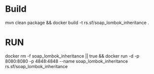 # Build
mvn clean package && docker build -t rs.sf/soap_lombok_inheritance .

# RUN

docker rm -f soap_lombok_inheritance || true && docker run -d -p 8080:8080 -p 4848:4848 --name soap_lombok_inheritance rs.sf/soap_lombok_inheritance 